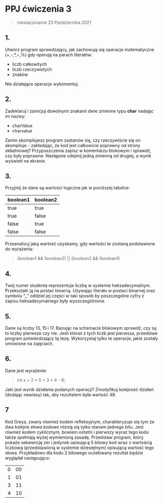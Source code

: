 # PPJ ćwiczenia 3

> niestacjonarne 23 Października 2021

## 1.

Utwórz program sprawdzający, jak zachowują się operacje matematyczne (+,-,*,÷,%)
gdy operują na parach literałów:

- liczb całkowitych
- liczb rzeczywistych
- znaków

Nie działające operacje wykomentuj.

## 2.

Zadeklaruj i zainicjuj dowolnymi znakami dwie zmienne typu **char** nadając im nazwy:
- charValue
- charvalue

Zanim skompilujesz program zastanów się, czy rzeczywiście się on skompiluje - zakładając, że kod jest całkowicie poprawny od strony składniowej? Przypuszczenia
zapisz w komentarzu blokowym i sprawdź, czy były poprawne. Następnie odejmij
jedną zmienną od drugiej, a wynik wyświetl na ekranie.


## 3.

Przyjmij że dane są wartości logiczne jak w poniższej tabelce:

|boolean1|boolean2|
|---|---|
|true|true|
|true|false|
|false|true|
|false|false|

Przeanalizuj jaką wartość uzyskamy, gdy wartości te zostaną podstawione do wyrażenia:

> (boolean1 && !boolean2) || (boolean2 && !boolean1)

## 4.

Twój numer studenta reprezentuje liczbę w systemie heksadecymalnym. Przekształć
ją na postać binarną. Używając literału w postaci binarnej oraz symbolu ”_” oddziel jej części w taki sposób by poszczególne cyfry z zapisu heksadecymalnego były
wyszczególnione.

## 5.

Dane są liczby 13, 15 i 17. Bazując na schemacie blokowym sprawdź, czy są to liczby
pierwsze czy nie. Jeśli któraś z tych liczb jest pierwsza, przedstaw program potwierdzający tę tezę. Wykorzystaj tylko te operacje, jakie zostały omówione na zajęciach.

## 6.

Dane jest wyrażenie: 
> int x = 2 * 5 + 3 * 4 - 8; 

Jaki jest wynik działania podanych operacji? Zmodyfikuj kolejność działań (dodając nawiasy) tak, aby rezultatem
była wartość 48.

## 7

Kod Greya, zwany również kodem refleksyjnym, charakteryzuje się tym że dwa kolejne _słowa kodowe_ różnią się tylko stanem jednego bitu. Jest również kodem cyklicznym, bowiem ostatni i pierwszy wyraz tego kodu także spełniają wyżej wymienioną
zasadę. Przedstaw program, który pokaże sekwencję zer i jedynek opisującą 5 bitowy
kod wraz z wartością liczbową (przedstawioną w systemie dziesiętnym) opisującą
wartość tego słowa. Przykładowo dla kodu 2 bitowego oczekiwany rezultat będzie
wyglądał następująco:

|||
|---|---|
|0|00|
|1|01|
|3|11|
|4|10|
